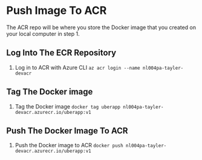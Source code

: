 # Push Image To ACR

The ACR repo will be where you store the Docker image that you created on your local computer in step 1.

## Log Into The ECR Repository
1. Log in to ACR with Azure CLI
`az acr login --name nl004pa-tayler-devacr`


## Tag The Docker image
1. Tag the Docker image
`docker tag uberapp nl004pa-tayler-devacr.azurecr.io/uberapp:v1`

## Push The Docker Image To ACR
1. Push the Docker image to ACR
`docker push nl004pa-tayler-devacr.azurecr.io/uberapp:v1`

